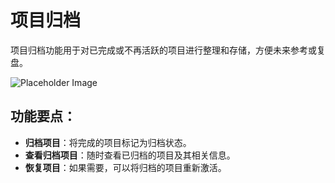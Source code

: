 # 项目归档

项目归档功能用于对已完成或不再活跃的项目进行整理和存储，方便未来参考或复盘。


![Placeholder Image](https://via.placeholder.com/800x400)

## 功能要点：
- **归档项目**：将完成的项目标记为归档状态。
- **查看归档项目**：随时查看已归档的项目及其相关信息。
- **恢复项目**：如果需要，可以将归档的项目重新激活。

